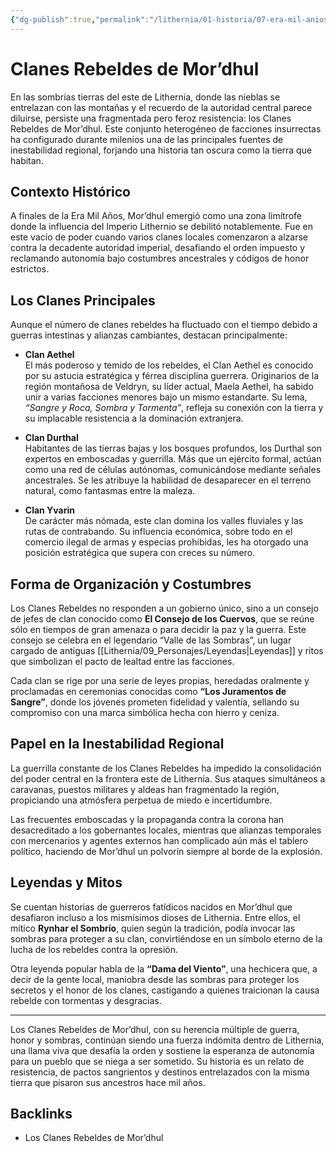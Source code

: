 ```yaml
---
{"dg-publish":true,"permalink":"/lithernia/01-historia/07-era-mil-anios/clanes-rebeldes-de-mor-dhul/","title":"Clanes Rebeldes de Mor’dhul","tags":["lithernia","faccion","mordhul"]}
---
```


# Clanes Rebeldes de Mor’dhul

En las sombrías tierras del este de Lithernia, donde las nieblas se entrelazan con las montañas y el recuerdo de la autoridad central parece diluirse, persiste una fragmentada pero feroz resistencia: los Clanes Rebeldes de Mor’dhul. Este conjunto heterogéneo de facciones insurrectas ha configurado durante milenios una de las principales fuentes de inestabilidad regional, forjando una historia tan oscura como la tierra que habitan.

## Contexto Histórico

A finales de la Era Mil Años, Mor’dhul emergió como una zona limítrofe donde la influencia del Imperio Lithernio se debilitó notablemente. Fue en este vacío de poder cuando varios clanes locales comenzaron a alzarse contra la decadente autoridad imperial, desafiando el orden impuesto y reclamando autonomía bajo costumbres ancestrales y códigos de honor estrictos.

## Los Clanes Principales

Aunque el número de clanes rebeldes ha fluctuado con el tiempo debido a guerras intestinas y alianzas cambiantes, destacan principalmente:

- **Clan Aethel**  
  El más poderoso y temido de los rebeldes, el Clan Aethel es conocido por su astucia estratégica y férrea disciplina guerrera. Originarios de la región montañosa de Veldryn, su líder actual, Maela Aethel, ha sabido unir a varias facciones menores bajo un mismo estandarte. Su lema, _“Sangre y Roca, Sombra y Tormenta”_, refleja su conexión con la tierra y su implacable resistencia a la dominación extranjera.

- **Clan Durthal**  
  Habitantes de las tierras bajas y los bosques profundos, los Durthal son expertos en emboscadas y guerrilla. Más que un ejército formal, actúan como una red de células autónomas, comunicándose mediante señales ancestrales. Se les atribuye la habilidad de desaparecer en el terreno natural, como fantasmas entre la maleza.

- **Clan Yvarin**  
  De carácter más nómada, este clan domina los valles fluviales y las rutas de contrabando. Su influencia económica, sobre todo en el comercio ilegal de armas y especias prohibidas, les ha otorgado una posición estratégica que supera con creces su número.

## Forma de Organización y Costumbres

Los Clanes Rebeldes no responden a un gobierno único, sino a un consejo de jefes de clan conocido como **El Consejo de los Cuervos**, que se reúne sólo en tiempos de gran amenaza o para decidir la paz y la guerra. Este consejo se celebra en el legendario “Valle de las Sombras”, un lugar cargado de antiguas [[Lithernia/09_Personajes/Leyendas\|Leyendas]] y ritos que simbolizan el pacto de lealtad entre las facciones.

Cada clan se rige por una serie de leyes propias, heredadas oralmente y proclamadas en ceremonias conocidas como **“Los Juramentos de Sangre”**, donde los jóvenes prometen fidelidad y valentía, sellando su compromiso con una marca simbólica hecha con hierro y ceniza.

## Papel en la Inestabilidad Regional

La guerrilla constante de los Clanes Rebeldes ha impedido la consolidación del poder central en la frontera este de Lithernia. Sus ataques simultáneos a caravanas, puestos militares y aldeas han fragmentado la región, propiciando una atmósfera perpetua de miedo e incertidumbre.

Las frecuentes emboscadas y la propaganda contra la corona han desacreditado a los gobernantes locales, mientras que alianzas temporales con mercenarios y agentes externos han complicado aún más el tablero político, haciendo de Mor’dhul un polvorín siempre al borde de la explosión.

## Leyendas y Mitos

Se cuentan historias de guerreros fatídicos nacidos en Mor’dhul que desafiaron incluso a los mismísimos dioses de Lithernia. Entre ellos, el mítico **Rynhar el Sombrío**, quien según la tradición, podía invocar las sombras para proteger a su clan, convirtiéndose en un símbolo eterno de la lucha de los rebeldes contra la opresión.

Otra leyenda popular habla de la **“Dama del Viento”**, una hechicera que, a decir de la gente local, maniobra desde las sombras para proteger los secretos y el honor de los clanes, castigando a quienes traicionan la causa rebelde con tormentas y desgracias.

---

Los Clanes Rebeldes de Mor’dhul, con su herencia múltiple de guerra, honor y sombras, continúan siendo una fuerza indómita dentro de Lithernia, una llama viva que desafía la orden y sostiene la esperanza de autonomía para un pueblo que se niega a ser sometido. Su historia es un relato de resistencia, de pactos sangrientos y destinos entrelazados con la misma tierra que pisaron sus ancestros hace mil años.

## Backlinks
- Los Clanes Rebeldes de Mor’dhul
